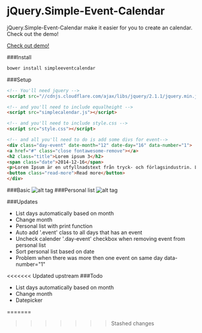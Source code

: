 jQuery.Simple-Event-Calendar
================

jQuery.Simple-Event-Calendar make it easier for you to create an calendar. Check out the demo!


[Check out demo!](http://philipehsing.github.io/simplecalendar/personal.html)


###Install
```html
bower install simpleeventcalendar
```

###Setup
```html
<!-- You'll need jquery -->
<script src="//cdnjs.cloudflare.com/ajax/libs/jquery/2.1.1/jquery.min.js"></script>

<!-- and you'll need to include equalheight -->
<script src="simplecalendar.js"></script>

<!-- and you'll need to include style.css -->
<script src="style.css"></script>

<!-- and all you'll need to do is add some divs for event-->
<div class="day-event" date-month="12" date-day="16" data-number="1">
<a href="#" class="close fontawesome-remove"></a>
<h2 class="title">Lorem ipsum 3</h2>
<span class="date">2014-12-16</span>
<p>Lorem Ipsum är en utfyllnadstext från tryck- och förlagsindustrin. Lorem ipsum har varit standard ända sedan 1500-talet, när en okänd boksättare tog att antal bokstäver och blandade dem för att göra ett provexemplar av en bok.</p>
<button class="read-more">Read more</button>
</div>
```

###Basic
![alt tag](http://oi59.tinypic.com/2vkivxs.jpg)
###Personal list
![alt tag](http://oi62.tinypic.com/dmbq86.jpg)

###Updates
* List days automatically based on month
* Change month
* Personal list with print function
* Auto add '.event' class to all days that has an event
* Uncheck calender '.day-event' checkbox when removing event from personal list
* Sort personal list based on date
* Problem when there was more then one event on same day data-number="1"

<<<<<<< Updated upstream
###Todo
* List days automatically based on month
* Change month
* Datepicker

=======
>>>>>>> Stashed changes
